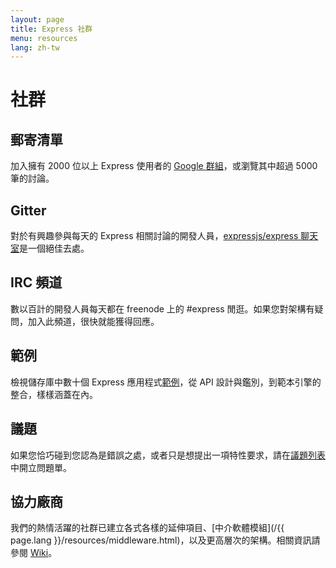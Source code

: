 ```yaml
---
layout: page
title: Express 社群
menu: resources
lang: zh-tw
---
```


# 社群

## 郵寄清單

加入擁有 2000 位以上 Express 使用者的 [Google 群組](https://groups.google.com/group/express-js)，或瀏覽其中超過 5000 筆的討論。

## Gitter

對於有興趣參與每天的 Express 相關討論的開發人員，[expressjs/express 聊天室](https://gitter.im/expressjs/express)是一個絕佳去處。

## IRC 頻道

數以百計的開發人員每天都在 freenode 上的 #express 閒逛。如果您對架構有疑問，加入此頻道，很快就能獲得回應。

## 範例

檢視儲存庫中數十個 Express 應用程式[範例](https://github.com/expressjs/express/tree/master/examples)，從 API 設計與鑑別，到範本引擎的整合，樣樣涵蓋在內。

## 議題

如果您恰巧碰到您認為是錯誤之處，或者只是想提出一項特性要求，請在[議題列表](https://github.com/expressjs/express/issues)中開立問題單。

## 協力廠商

我們的熱情活躍的社群已建立各式各樣的延伸項目、[中介軟體模組](/{{ page.lang }}/resources/middleware.html)，以及更高層次的架構。相關資訊請參閱 [Wiki](https://github.com/expressjs/express/wiki)。
